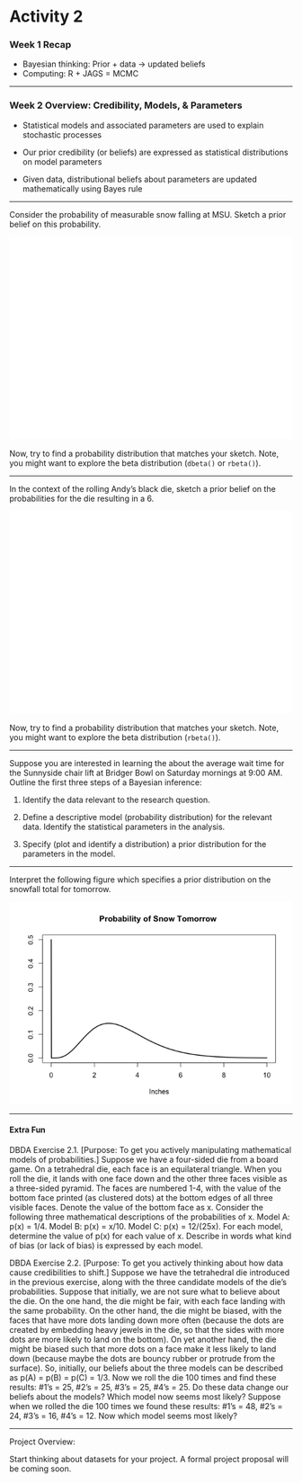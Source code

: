 # Activity 2

### Week 1 Recap

- Bayesian thinking: Prior + data -\> updated beliefs
- Computing: R + JAGS = MCMC

------------------------------------------------------------------------

### Week 2 Overview: Credibility, Models, & Parameters

- Statistical models and associated parameters are used to explain
  stochastic processes

- Our prior credibility (or beliefs) are expressed as statistical
  distributions on model parameters

- Given data, distributional beliefs about parameters are updated
  mathematically using Bayes rule

------------------------------------------------------------------------

Consider the probability of measurable snow falling at MSU. Sketch a
prior belief on this probability.

![](Activity2_files/figure-commonmark/unnamed-chunk-1-1.png)

Now, try to find a probability distribution that matches your sketch.
Note, you might want to explore the beta distribution (`dbeta()` or
`rbeta()`).

------------------------------------------------------------------------

In the context of the rolling Andy’s black die, sketch a prior belief on
the probabilities for the die resulting in a 6.

![](Activity2_files/figure-commonmark/unnamed-chunk-2-1.png)

Now, try to find a probability distribution that matches your sketch.
Note, you might want to explore the beta distribution (`rbeta()`).

------------------------------------------------------------------------

Suppose you are interested in learning the about the average wait time
for the Sunnyside chair lift at Bridger Bowl on Saturday mornings at
9:00 AM. Outline the first three steps of a Bayesian inference:

1.  Identify the data relevant to the research question.

2.  Define a descriptive model (probability distribution) for the
    relevant data. Identify the statistical parameters in the analysis.

3.  Specify (plot and identify a distribution) a prior distribution for
    the parameters in the model.

------------------------------------------------------------------------

Interpret the following figure which specifies a prior distribution on
the snowfall total for tomorrow.

![](Activity2_files/figure-commonmark/unnamed-chunk-3-1.png)

------------------------------------------------------------------------

#### Extra Fun

DBDA Exercise 2.1. \[Purpose: To get you actively manipulating
mathematical models of probabilities.\] Suppose we have a four-sided die
from a board game. On a tetrahedral die, each face is an equilateral
triangle. When you roll the die, it lands with one face down and the
other three faces visible as a three-sided pyramid. The faces are
numbered 1-4, with the value of the bottom face printed (as clustered
dots) at the bottom edges of all three visible faces. Denote the value
of the bottom face as x. Consider the following three mathematical
descriptions of the probabilities of x. Model A: p(x) = 1/4. Model B:
p(x) = x/10. Model C: p(x) = 12/(25x). For each model, determine the
value of p(x) for each value of x. Describe in words what kind of bias
(or lack of bias) is expressed by each model.

DBDA Exercise 2.2. \[Purpose: To get you actively thinking about how
data cause credibilities to shift.\] Suppose we have the tetrahedral die
introduced in the previous exercise, along with the three candidate
models of the die’s probabilities. Suppose that initially, we are not
sure what to believe about the die. On the one hand, the die might be
fair, with each face landing with the same probability. On the other
hand, the die might be biased, with the faces that have more dots
landing down more often (because the dots are created by embedding heavy
jewels in the die, so that the sides with more dots are more likely to
land on the bottom). On yet another hand, the die might be biased such
that more dots on a face make it less likely to land down (because maybe
the dots are bouncy rubber or protrude from the surface). So, initially,
our beliefs about the three models can be described as p(A) = p(B) =
p(C) = 1/3. Now we roll the die 100 times and find these results: \#1’s
= 25, \#2’s = 25, \#3’s = 25, \#4’s = 25. Do these data change our
beliefs about the models? Which model now seems most likely? Suppose
when we rolled the die 100 times we found these results: \#1’s = 48,
\#2’s = 24, \#3’s = 16, \#4’s = 12. Now which model seems most likely?

------------------------------------------------------------------------

Project Overview:

Start thinking about datasets for your project. A formal project
proposal will be coming soon.
